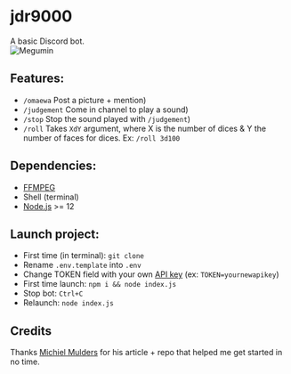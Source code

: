 # jdr9000  
A basic Discord bot.  
![Megumin](https://i.ibb.co/FYBH6Xf/a-E2ebpp-460s.jpg)  

## Features:  
-  `/omaewa` Post a picture + mention)  
-  `/judgement` Come in channel to play a sound)  
-  `/stop` Stop the sound played with `/judgement`)  
-  `/roll` Takes `XdY` argument, where X is the number of dices & Y the number of faces for dices. Ex: `/roll 3d100`  

## Dependencies:  
- [FFMPEG](https://www.ffmpeg.org/download.html)  
- Shell (terminal)  
- [Node.js](https://nodejs.org/en/download/) >= 12  

## Launch project:  
-  First time (in terminal): `git clone`  
-  Rename `.env.template` into `.env`  
-  Change TOKEN field with your own [API key](https://discord.com/developers/applications) (ex: `TOKEN=yournewapikey`)  
-  First time launch: `npm i && node index.js`  
-  Stop bot: `Ctrl+C`  
-  Relaunch: `node index.js`  

##  Credits
Thanks [Michiel Mulders](https://www.sitepoint.com/discord-bot-node-js/) for his article + repo that helped me get started in no time.